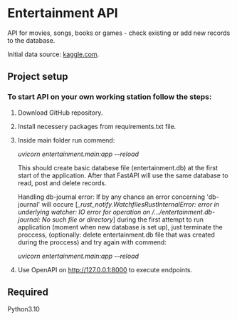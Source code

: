# Entertainment API
API for movies, songs, books or games - check existing or add new records to the database.

Initial data source: [kaggle.com](https://www.kaggle.com/).

## Project setup

### To start API on your own working station follow the steps:
1) Download GitHub repository.
2) Install necessery packages from requirements.txt file.
3) Inside main folder run commend:

    *uvicorn entertainment.main:app --reload*

    This should create basic databese file (entertainment.db) at the first start of
    the application. After that FastAPI will use the same database to read, post and
    delete records.

    Handling db-journal error:
    If by any chance an error concerning 'db-journal' will occure
    [*_rust_notify.WatchfilesRustInternalError: error in underlying watcher:
    IO error for operation on /.../entertainment.db-journal: No such file or directory*]
    during the first attempt to run application (moment when new database is set up),
    just terminate the proccess, (optionally: delete entertainment.db file that
    was created during the proccess) and try again with commend:

    *uvicorn entertainment.main:app --reload*
4) Use OpenAPI on http://127.0.0.1:8000 to execute endpoints.

## Required
Python3.10